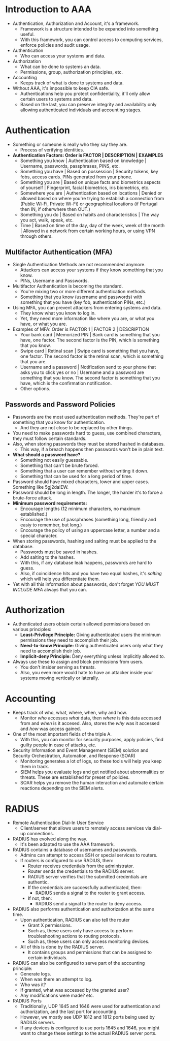 # Introduction to AAA
- Authentication, Authorization and Account, it's a framework.
  - Framework is a structure intended to be expanded into something useful.
  - With this framework, you can control access to computing services, enforce policies and audit usage.
- Authentication
  - Who can access your systems and data.
- Authorization
  - What can be done to systems an data.
  - Permissions, group, authorization principles, etc.
- Accounting
  - Keeps track of what is done to systems and data.
- Without AAA, it's impossible to keep CIA safe.
  - Authentications help you protect confidentiality, it'll only allow certain users to systems and data.
  - Based on the last, you can preserve integrity and availability only allowing authenticated individuals and accounting stages.

# Authentication
- Something or someone is really who they say they are.
  - Process of verifying identities.
- **Authentication Factors: Order is FACTOR | DESCRIPTION | EXAMPLES**
  - Something you know | Authentication based on knowledge | Username, passwords, passphrases, PINS, etc.
  - Something you have | Based on possession | Security tokens, key fobs, access cards. PINs generated from your phone.
  - Something you are | Based on unique facts and biometrics aspects of yourself | Fingerprint, facial biometrics, iris biometrics, etc.
  - Somewhere you are | Authentication based on locations | Denied or allowed based on where you're trying to establish a connection from (Public Wi-Fi, Private Wi-Fi) or geographical locations (if Portugal then IN, if otherwhere then OUT.)
  - Something you do |  Based on habits and characteristics | The way you act, walk, speak, etc.
  - Time | Based on time of the day, day of the week, week of the month | Allowed in a network from certain working hours, or using VPN through others.

## Multifactor Authentication (MFA)
- Single Authentication Methods are not recommended anymore.
  - Attackers can access your systems if they know something that you know.
  - PINs, Username and Passwords.
- Multifactor Authentication is becoming the standard.
  - You're mixing two or more different authentication methods.
  - Something that you know (username and passwords) with something that you have (key fob, authentication PINs, etc.)
- Using MFA, you can prevent attackers from entering systems and data.
  - They know what you know to log in.
  - Yet, they need more information like where you are, or what you have, or what you are.
- Examples of MFA: Order is FACTOR 1 | FACTOR 2 | DESCRIPTION
  - Your bank card | Memorized PIN | Bank card is something that you have, one factor. The second factor is the PIN, which is something that you know.
  - Swipe card | Retinal scan | Swipe card is something that you have, one factor. The second factor is the retinal scan, which is something that you are.
  - Username and a password | Notification send to your phone that asks you to click yes or no | Username and a password are something that you know. The second factor is something that you have, which is the confirmation notification.
  - Other options.

## Passwords and Password Policies
- Passwords are the most used authentication methods. They're part of something that you know for authentication.
  - And they are not close to be replaced by other things.
- You need to make passwords hard to guess, use combined characters, they must follow certain standards.
- Also, when storing passwords they must be stored hashed in databases.
  - This way, if a breach happens then passwords won't be in plain text.
- **What should a password have?**
  - Something not easily guessable.
  - Something that can't be brute forced.
  - Something that a user can remember without writing it down.
  - Something that can be used for a long period of time.
- Password should have mixed characters, lower and upper cases. Something like 5gj2da!EW.
- Password should be long in length. The longer, the harder it's to force a brute-force attack.
- **Minimum password requirements:**
  - Encourage lengths (12 minimum characters, no maximum established.)
  - Encourage the use of passphrases (something long, friendly and easiy to remember, but long.)
  - Encourage the policy of using an uppercase letter, a number and a special character.
- When storing passwords, hashing and salting must be applied to the database.
  - Passwords must be saved in hashes.
  - Add salting to the hashes.
  - With this, if any database leak happens, passwords are hard to guess.
  - Also, if coincidence hits and you have two equal hashes, it's *salting* which will help you differentiate them. 
- Yet with all this information about passwords, don't forget *YOU MUST INCLUDE MFA* always that you can.

# Authorization
- Authenticated users obtain certain allowed permissions based on various principles:
  - **Least-Privilege Principle:** Giving authenticated users the minimum permissions they need to accomplish their job.
  - **Need-to-know Principle:** Giving authenticated users only what they need to accomplish their job.
  - **Implicit-deny Principle:** Deny everything unless implicitly allowed to.
- Always use these to assign and block permissions from users.
  - You don't insider serving as threats.
  - Also, you even more would hate to have an attacker inside your systems moving vertically or laterally.

# Accounting
- Keeps track of who, what, where, when, why and how.
  - Monitor *who* accesses *what* data, then *where* is this data accessed from and *when* is it accesed. Also, stores the *why* was it accessed and *how* was access gained.
- One of the most important fields of the triple A.
  - With this, you can monitor for security purposes, apply policies, find guilty people in case of attacks, etc.
- Security Information and Event Management (SIEM) solution and Security Orchestration, Automation, and Response (SOAR)
  - Monitoring generates a lot of logs, so these tools will help you keep them in track.
  - SIEM helps you evaluate logs and get notified about abnormalities or threats. These are established for preset of policies.
  - SOAR helps you remove the human interaction and automate certain reactions depending on the SIEM alerts.

# RADIUS
- Remote Authentication Dial-In User Service
  - Client/server that allows users to remotely access services via dial-up connections.
- RADIUS has evolved along the way.
  - It's been adapted to use the AAA framework.
- RADIUS contains a database of usernames and passwords.
  - Admins can attempt to access SSH or special services to routers.
  - If routers is configured to use RADIUS, then:
    - Router receives credentials from the administrator.
    - Router sends the credentials to the RADIUS server.
    - RADIUS server verifies that the submitted credentials are authentic.
    - If the credentials are successfully authenticated, then:
      - RADIUS sends a signal to the router to grant access.
    - If not, then:
      - RADIUS send a signal to the router to deny access.
- RADIUS also performs authentication and authorization at the same time.
  - Upon authentication, RADIUS can also tell the router
    - Grant X permissions.
    - Such as, these users only have access to perform troubleshooting actions to routing protocols.
    - Such as, these users can only access monitoring devices.
  - All of this is done by the RADIUS server.
    - It contains groups and permissions that can be assigned to certain individuals.
- RADIUS can also be configured to serve part of the accounting principle:
  - Generate logs.
  - When was there an attempt to log.
  - Who was it?
  - If granted, what was accessed by the granted user?
  - Any modifications were made? etc.
- RADIUS Ports
  - Traditionally, UDP 1645 and 1646 were used for authentication and authorization, and the last port for accounting.
  - However, we mostly see UDP 1812 and 1812 ports being used by RADIUS servers.
  - If any devices is configured to use ports 1645 and 1646, you might want to change these settings to the actual RADIUS server ports.